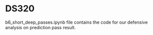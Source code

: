 # DS320

b6_short_deep_passes.ipynb file contains the code for our defensive analysis on prediction pass result.

